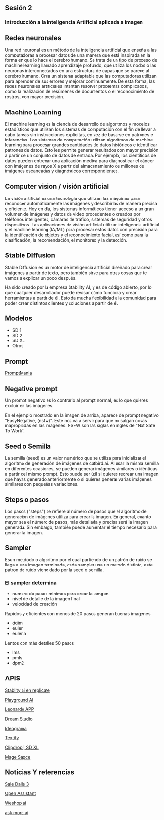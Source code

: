 ## Sesión 2 

### Introducción a la Inteligencia Artificial aplicada a imagen 


## Redes neuronales

Una red neuronal es un método de la inteligencia artificial que enseña a las computadoras a procesar datos de una manera que está inspirada en la forma en que lo hace el cerebro humano. Se trata de un tipo de proceso de machine learning llamado aprendizaje profundo, que utiliza los nodos o las neuronas interconectados en una estructura de capas que se parece al cerebro humano. Crea un sistema adaptable que las computadoras utilizan para aprender de sus errores y mejorar continuamente. De esta forma, las redes neuronales artificiales intentan resolver problemas complicados, como la realización de resúmenes de documentos o el reconocimiento de rostros, con mayor precisión.

## Machine Learning

El machine learning es la ciencia de desarrollo de algoritmos y modelos estadísticos que utilizan los sistemas de computación con el fin de llevar a cabo tareas sin instrucciones explícitas, en vez de basarse en patrones e inferencias. Los sistemas de computación utilizan algoritmos de machine learning para procesar grandes cantidades de datos históricos e identificar patrones de datos. Esto les permite generar resultados con mayor precisión a partir de un conjunto de datos de entrada. Por ejemplo, los científicos de datos pueden entrenar una aplicación médica para diagnosticar el cáncer con imágenes de rayos X a partir del almacenamiento de millones de imágenes escaneadas y diagnósticos correspondientes.

## Computer vision /  visión artificial

La visión artificial es una tecnología que utilizan las máquinas para reconocer automáticamente las imágenes y describirlas de manera precisa y eficiente. Hoy en día, los sistemas informáticos tienen acceso a un gran volumen de imágenes y datos de video procedentes o creados por teléfonos inteligentes, cámaras de tráfico, sistemas de seguridad y otros dispositivos. Las aplicaciones de visión artificial utilizan inteligencia artificial y el machine learning (IA/ML) para procesar estos datos con precisión para la identificación de objetos y el reconocimiento facial, así como para la clasificación, la recomendación, el monitoreo y la detección.


## Stable DIffusion

Stable Diffusion es un motor de inteligencia artificial diseñado para crear imágenes a partir de texto, pero también sirve para otras cosas que te vamos a explicar un poco después.

Ha sido creado por la empresa Stability AI, y es de código abierto, por lo que cualquier desarrollador puede revisar cómo funciona y crear herramientas a partir de él. Esto da mucha flexibilidad a la comunidad para poder crear distintos clientes y soluciones a partir de él.


## Modelos

* SD 1
* SD 2
* SD XL
* Otrxs



## Prompt

[PromptMania](https://promptomania.com/)

## Negative prompt 

Un prompt negativo es lo contrario al prompt normal, es lo que quieres excluir en las imágenes.

En el ejemplo mostrado en la imagen de arriba, aparece de prompt negativo "EasyNegative, (nsfw)". Este nos va a servir para que no salgan cosas inapropiadas en las imágenes. NSFW son las siglas en inglés de "Not Safe To Work".


## Seed o Semilla 

La semilla (seed) es un valor numérico que se utiliza para inicializar el algoritmo de generación de imágenes de catbird.ai. Al usar la misma semilla en diferentes ocasiones, se pueden generar imágenes similares o idénticas a partir del mismo prompt. Esto puede ser útil si quieres recrear una imagen que hayas generado anteriormente o si quieres generar varias imágenes similares con pequeñas variaciones.

## Steps o pasos

Los pasos ("steps") se refiere al número de pasos que el algoritmo de generación de imágenes utiliza para crear la imagen. En general, cuanto mayor sea el número de pasos, más detallada y precisa será la imagen generada. Sin embargo, también puede aumentar el tiempo necesario para generar la imagen.

## Sampler

Esun metdodo o algoritmo por el cual partiendo de un patrón de ruido se llega  a una imagen terminada, cada sampler usa un metodo distinto, este patron de ruido viene dado por la seed o semilla.

### El sampler determina 

  * numero de pasos minimos para crear la iamgen
  * nivel de detalle de la imagen final
  * velocidad de creación

 Rapidos y eficientes con menos de 20 pasos generan buenas imagenes
 
   * ddim
   * euler
   * euler a

Lentos con más detalles 50 pasos

   * lms
   * pmls
   * dpm2



## APIS

[Stablity ai en replicate ](https://replicate.com/stability-ai)

[Playground AI](https://playgroundai.com/create)

[Leonardo APP](https://app.leonardo.ai/)

[Dream Studio](https://beta.dreamstudio.ai/generate)

[Ideograma](https://ideogram.ai/)

[Textify](https://textify.storia.ai/)

[Clipdrop | SD XL ](https://clipdrop.co/stable-diffusion)

[Mage Sapce](https://www.mage.space/)


## Noticias Y referencias

[Sale Dalle 3](https://openai.com/dall-e-3)

[Open Assistant](https://open-assistant.io/chat)

[Weshop ai](https://www.weshop.ai/)

[ask more ai](https://askmore.ai/)
